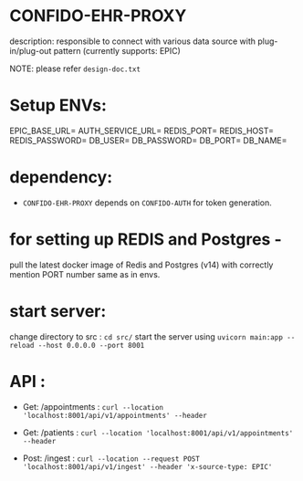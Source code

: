 # CONFIDO-EHR-PROXY

description: responsible to connect with various data source with plug-in/plug-out pattern (currently supports: EPIC)

NOTE: please refer `design-doc.txt`

# Setup ENVs:

EPIC_BASE_URL=
AUTH_SERVICE_URL=
REDIS_PORT=
REDIS_HOST=
REDIS_PASSWORD=
DB_USER=
DB_PASSWORD=
DB_PORT=
DB_NAME=

# dependency:

- `CONFIDO-EHR-PROXY` depends on `CONFIDO-AUTH` for token generation.

# for setting up REDIS and Postgres -

pull the latest docker image of Redis and Postgres (v14) with correctly mention PORT number same as in envs.

# start server:

change directory to src : `cd src/`
start the server using `uvicorn main:app --reload --host 0.0.0.0 --port 8001`

# API :

- Get: /appointments :
  `curl --location 'localhost:8001/api/v1/appointments' --header`

- Get: /patients :
  `curl --location 'localhost:8001/api/v1/appointments' --header`

- Post: /ingest :
  `curl --location --request POST 'localhost:8001/api/v1/ingest' --header 'x-source-type: EPIC'`
